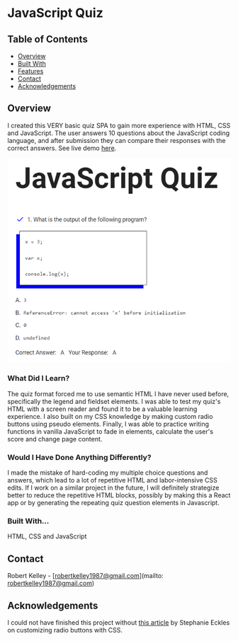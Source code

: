 # JavaScript Quiz

## Table of Contents

- [Overview](#overview)
- [Built With](#built-with)
- [Features](#features)
- [Contact](#contact)
- [Acknowledgements](#acknowledgements)

## Overview

I created this VERY basic quiz SPA to gain more experience with HTML, CSS and JavaScript. The user answers 10 questions about the JavaScript coding language, and after submission they can compare their responses with the correct answers. See live demo [here](https://monumental-jalebi-b495b5.netlify.app/).

![Screenshot of JavaScript Quiz](./screenshot.png?raw=true)

### What Did I Learn?

The quiz format forced me to use semantic HTML I have never used before, specifically the legend and fieldset elements. I was able to test my quiz's HTML with a screen reader and found it to be a valuable learning experience. I also built on my CSS knowledge by making custom radio buttons using pseudo elements. Finally, I was able to practice writing functions in vanilla JavaScript to fade in elements, calculate the user's score and change page content.  

### Would I Have Done Anything Differently?

I made the mistake of hard-coding my multiple choice questions and answers, which lead to a lot of repetitive HTML and labor-intensive CSS edits. If I work on a similar project in the future, I will definitely strategize better to reduce the repetitive HTML blocks, possibly by making this a React app or by generating the repeating quiz question elements in Javascript.

### Built With...

HTML, CSS and JavaScript

## Contact

Robert Kelley - [robertkelley1987@gmail.com](mailto: robertkelley1987@gmail.com)

## Acknowledgements

I could not have finished this project without [this article](https://moderncss.dev/pure-css-custom-styled-radio-buttons/) by Stephanie Eckles on customizing
radio buttons with CSS.

<!-- TODO: List any blog posts, tutorials or plugins that you may have used to complete the project. Only list those that had a significant impact. Obviously, we all 'Google' stuff while working on our things, but maybe something in particular stood out as a 'major contributor' to your skill set for this project. -->